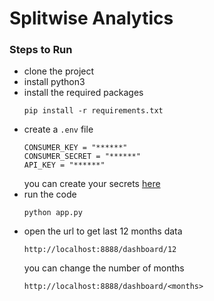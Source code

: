 # Splitwise Analytics

### Steps to Run
* clone the project
* install python3
* install the required packages
    ```commandline
    pip install -r requirements.txt
    ```
* create a `.env` file 
    ```
    CONSUMER_KEY = "******"
    CONSUMER_SECRET = "******"
    API_KEY = "******"
    ```
  you can create your secrets [here](https://secure.splitwise.com/apps)
* run the code
    ```commandline
    python app.py
    ```
* open the url to get last 12 months data
    ```
    http://localhost:8888/dashboard/12
    ```
  you can change the number of months
    ```
    http://localhost:8888/dashboard/<months>
    ```
